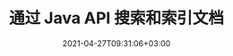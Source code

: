 ---
############################# Static ############################
layout: "product"
date: 2021-04-27T09:31:06+03:00
draft: false

product: "Search"
product_tag: "search"
platform: "Java"
platform_tag: "java"

############################# Head ############################
head_title: "用于文档、PDF、Office 和 Web 的 Java 文本搜索和索引 API"
head_description: "用于 Java 应用程序的高级文本搜索 API，用于搜索、索引和检索文档中的数据：PDF、Word、Excel、演示文稿、电子邮件和 Web 文件格式."

############################# Header ############################
title: "通过 Java API 搜索和索引文档"
description: "构建 Java 应用程序以执行所有流行文档格式的文本搜索操作。"
button:
    enable: true

############################# SubMenu ############################
submenu:
    enable: true
    
    left:
        img_alt: "GroupDocs.Search for Java"
        image: "/border/groupdocs-search-java.svg"
        product: "GroupDocs.Search"
        platform: "Java"

    middle:
        button:
            # button loop
            - link: "#overview"
              text: "概述"

            # button loop
            - link: "#features"
              text: "特征"

            # button loop
            - link: "#support"
              text: "Support"

            # button loop
            - link: "https://products.groupdocs.app/search"
              text: "Live Demo"

            # button loop
            - link: "https://purchase.groupdocs.com/pricing/search/java"
              text: "价钱"

    right:
        link_download: "https://downloads.groupdocs.com/search"
        link_learn: "https://docs.groupdocs.com/search/java/"
        link_buy: "https://purchase.groupdocs.com"

############################# 概述 ############################
overview:
    enable: true
    content: |
      GroupDocs.Search for Java 允许您生成允许您的最终用户以前所未有的方式执行搜索操作的业务应用程序。我们的 Java API 使用户能够操作基本到高级的文本搜索功能。创建和合并多个索引。使用简单、布尔、正则表达式 (Regex)、模糊和其他类型的查询来快速、智能地搜索索引。您可以从文件、文档、电子邮件和档案中获取所需的信息，因为 GroupDocs.Search for Java 支持所有流行的文件格式。
    tabs:
      enable: true     
      
      ## TAB ONE ##
      tab_one:
        description: |
          以下是 GroupDocs.Search for Java 的概述：

        left:
          enable: true
          icon: "fas fa-search"
          title: "索引"
          content: |
            * 创建和管理
            * 合并多个索引
            * Multi-Threading Async 索引
            * Compact 索引
            * Archived Files 索引
        
        right:
          enable: true
          icon: "fas fa-search-plus"
          title: "高级搜索和搜索查询"
          content: |
            * 模糊搜索
            * 同义词搜索
            * 电子邮件搜索
            * 谐音词的处理
            * 搜索受保护的文件
            * 简单的
            * 外卡
            * 正则表达式 (Regex)
            * 分面和布尔值
            * 区分大小写
      
      ## TAB TWO ##
      tab_two:
        description: |
          GroupDocs.Search for Java 支持所有流行的[文档文件格式](https://docs.groupdocs.com/search/java/supported-document-formats/)，包括：微软办公软件、图像、图表等.

        left:
          enable: true
          table:
            # table loop
            - title: "微软办公格式"
              content: |
                * **Word**: DOC, DOCX, DOCM, DOT, DOTX, DOTM
                * **Excel**: XLS, XLSX, XLSM, XLT, XLTX, XLTM, XLSB, XLA, XLAM, CSV, TSV
                * **PowerPoint**: PPT, PPTX, POT, POTX, PPS, PPSX, PPTM, PPSM, POTM
                * **Project**: MPP
                * **Diagram**: VSD, VSS
                * **Microsoft Compiled HTML**: CHM
                * **OneNote**: ONE

        right:
          enable: true
          table:
            # table loop
            - title: "OpenDocument & 其他格式"
              content: |
                * **便携式文档格式**：PDF
                * **OpenDocument**：ODT、OTT、ODS、OTS、ODP
                * **电子邮件**：PST、OST、MSG、EML、EMLX
                * **Web 文件格式**：XML、HTM、HTML、XHTML、MHT、MHTML
                * **音频**：MP3、WAV
                * **视频**：AVI、MOV、QT、FLV、ASF
                * **文字**：TXT
                * **富文本格式**：RTF
                * **Markdown 文档文件**：MD
                * **图像**：BMP、GIF、JP2、PNG、WEBP、TIFF、EMF、WMF、JPG、PSD
                * **其他**：TORRENT、ZIP、DCM、DJVU、EPUB、FB2

      ## TAB THREE ##
      tab_three:
        description: |
          GroupDocs.Search for Java 支持以下操作系统、框架和包管理器:
        
        left:
          enable: true
          table:
            # table loop
            - icon: "fab fa-windows"
              title: "操作系统"
              content: |
                * Microsoft Windows Desktop
                * Microsoft Windows Server
                * Linux
                * MacOS

            # table loop
            - icon: "fas fa-code"
              title: "支持的框架"
              content: |
                * Java 7 (1.7) 及更高版本

        right:
          enable: true
          table:
            # table loop
            - icon: "fas fa-cogs"
              title: "开发环境"
              content: |
                * NetBeans
                * IntelliJ IDEA
                * Eclipse
            # table loop
            - icon: "fas fa-tools"
              title: "构建自动化工具"
              content: |
                * Maven

############################# 特征 ############################
features:
    enable: true
    title: "GroupDocs.Search for Java 特征"

    feature:
      # feature loop
      - icon: "fas fa-copy"
        content: "使用异步多线程在磁盘或内存中构建索引"

      # feature loop
      - icon: "fas fa-eye"
        content: "查看索引创建和更新进度"

      # feature loop
      - icon: "fas fa-bolt"
        content: "选择性地跳过特定文件的索引并跳过特定单词以更快地索引"
      
      # feature loop
      - icon: "fas fa-file-powerpoint"
        content: "在索引和导出到文件期间执行导入或使用列表来修改字符"

      # feature loop
      - icon: "fas fa-code"
        content: "索引错误时重新加载索引并警告用户设置矛盾"

      # feature loop
      - icon: "fas fa-cloud"
        content: "最新处理文件的索引状态通知"

      # feature loop
      - icon: "fas fa-remove-format"
        content: "在其他 ZIP 档案中索引压缩档案并获取档案中的索引文件列表"

      # feature loop
      - icon: "fas fa-comment-slash"
        content: "通过紧凑索引和密码保护文档节省空间"

      # feature loop
      - icon: "fas fa-location-arrow"
        content: "从索引或源文件中提取文档文本"

      # feature loop
      - icon: "fas fa-border-all"
        content: "HTML 格式的教科书建议到文件并生成 URL 以在 HTML 中导航搜索结果"

      # feature loop
      - icon: "fas fa-wrench"
        content: "在索引期间向每个文档添加任意附加字段"

      # feature loop
      - icon: "fas fa-columns"
        content: "为模糊搜索配置相似度并显示最佳结果"

      # feature loop
      - icon: "fas fa-file-word"
        content: "通过模糊搜索智能管理错别字"

      # feature loop
      - icon: "fas fa-envelope"
        content: "Use 分面和布尔值 Search Simultaneously"

      # feature loop
      - icon: "fas fa-print"
        content: "配置和执行同义词搜索并巧妙地处理谐音词"

      # feature loop
      - icon: "fas fa-file-archive"
        content: "使用日期范围和区分大小写作为搜索参数"

      # feature loop
      - icon: "fas fa-lock"
        content: "通过 Aspose.Email API 建立索引以搜索和浏览电子邮件"

      # feature loop
      - icon: "fas fa-file-code"
        content: "使用带有拼写检查和外卡的搜索短语并在查询中跳过特殊字符"
      
      # feature loop
      - icon: "fas fa-fill-drip"
        content: "通过组合多个查询制作单个对象树"

      # feature loop
      - icon: "fas fa-file-excel"
        content: "将搜索划分为更小的块以快速搜索巨大的索引"

      # feature loop
      - icon: "fas fa-heading"
        content: "来自流和数据结构的索引文档"

      # feature loop
      - icon: "fas fa-project-diagram"
        content: "在搜索结果中设置文档过滤"

      # feature loop
      - icon: "fas fa-cube"
        content: "将英语同义词添加到默认同义词词典"

      # feature loop
      - icon: "fab fa-uncharted"
        content: "为每个找到的单词启用准确的出现次数，以在拼写错误的情况下提供替代单词建议"

      # feature loop
      - icon: "fab fa-uncharted"
        content: "将文本属性添加到索引文档而不重新索引"

      # feature loop
      - icon: "fab fa-uncharted"
        content: "基于字符执行索引和搜索操作"

      # feature loop
      - icon: "fab fa-uncharted"
        content: "非文本文档格式的索引元数据"

    more_feature:
      # more_feature_loop
      - title: "索引 and Search Operation"
        content: |
          GroupDocs.Search for Java 使用索引来收集数据，并存储和解析数据以实现准确高效的搜索操作。 GroupDocs.Search for Java 经常使用此类索引来执行搜索。

          * **创建索引**：创建索引文件夹并将文档添加/索引到该文件夹​​。
          * **加载索引**：加载现有索引。
          * **将文档添加到索引**：将文档异步添加到现有索引。
          * **更新索引**：在修改、添加或删除文档时更新现有索引。这使搜索结果保持最新。
          
          ```java
          / 创建索引
          Index index = new Index("c:\\MyIndex");
          // 将文档添加到索引
          index.addToIndex("c:\\MyDocuments");
          // 在文档中搜索单词“影响”或“影响 'principal', 'principle', 'principles', or 'principally'
          SearchResults results = index.search("?ffect & princip?(2~4)");
          ```
      # more_feature_loop
      - title: "合并多个索引以提高搜索效率"
        content: "GroupDocs.Search for Java API 提供了将多个索引合并为一个公共索引的功能。对于经常修改的索引，会创建多个增量索引。然而，这种方法会使搜索性能变慢。 GroupDocs.Search for Java 通过合并各种 delta 索引来创建一个通用索引，从而克服了这一瓶颈。这个共同的合并索引包含合并的增量索引的所有信息。这种方法在保持增量索引不变的同时显着提高了搜索效率。您可以配置各种功能以进一步调整此过程."

      # more_feature_loop
      - title: "识别不同键盘布局的搜索查询"
        content: "GroupDocs.Search for Java 可识别与您的键盘布局不匹配的搜索查询。目前，GroupDocs.Search for Java 可以成功识别 88 种语言和 164 种不同的键盘布局。"

      # more_feature_loop
      - title: "使用形态词形式搜索"
        content: "使用 GroupDocs.Search for Java，您可以自由搜索各种单词形式。您可以搜索特定名词的单数和复数形式。或者您可以选择搜索动词的所有形式。还可以搜索词根、第三人称单数和一般过去时以及各种其他形式。对于非英语语言，您可以配置自定义单词形式."

############################# Support ############################
support:
    enable: true

############################# Solutions ############################
solutions:
    enable: true
    title: "GroupDocs.Search 为其他流行的开发环境提供文档查看 API"

    solution:
        # solution loop
        - img_alt: "GroupDocs.Search for .NET"
          image: "/border/groupdocs-search-net.svg"
          product: "GroupDocs.Search"
          platform: ".NET"
          link: "/search/net/"

############################# Back to top ###############################
back_to_top:
  enable: true
---